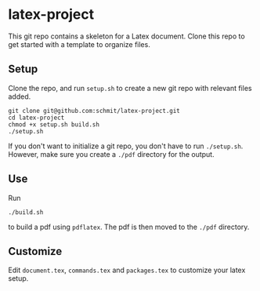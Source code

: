 # latex-project

This git repo contains a skeleton for a Latex document. 
Clone this repo to get started with a template to organize files.

## Setup

Clone the repo, and run `setup.sh` to create a new git repo with relevant files added.

```
git clone git@github.com:schmit/latex-project.git 
cd latex-project 
chmod +x setup.sh build.sh 
./setup.sh 
```

If you don't want to initialize a git repo, you don't have to run `./setup.sh`.
However, make sure you create a `./pdf` directory for the output.

## Use

Run 

```
./build.sh
```

to build a pdf using `pdflatex`. The pdf is then moved to the `./pdf` directory.

## Customize

Edit `document.tex`, `commands.tex` and `packages.tex` to customize your latex setup.
